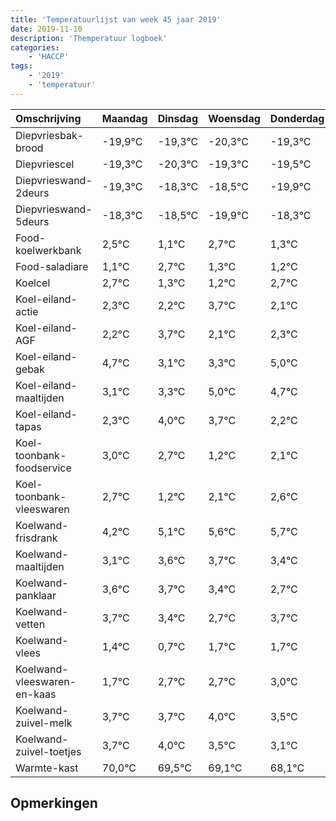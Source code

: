 ```yaml
---
title: 'Temperatuurlijst van week 45 jaar 2019'
date: 2019-11-10
description: 'Themperatuur logboek'
categories:
    - 'HACCP'
tags:
    - '2019'
    - 'temperatuur'
---
```

|Omschrijving|Maandag|Dinsdag|Woensdag|Donderdag|Vrijdag|Zaterdag|Zondag|
|:---|:---|:---|:---|:---|:---|:---|:---|
|Diepvriesbak-brood|-19,9°C|-19,3°C|-20,3°C|-19,3°C|-19,5°C|-20,9°C|-19,3°C|
|Diepvriescel|-19,3°C|-20,3°C|-19,3°C|-19,5°C|-20,9°C|-19,3°C|-20,7°C|
|Diepvrieswand-2deurs|-19,3°C|-18,3°C|-18,5°C|-19,9°C|-18,3°C|-19,7°C|-19,8°C|
|Diepvrieswand-5deurs|-18,3°C|-18,5°C|-19,9°C|-18,3°C|-19,7°C|-19,8°C|-18,3°C|
|Food-koelwerkbank|2,5°C|1,1°C|2,7°C|1,3°C|1,2°C|2,7°C|1,1°C|
|Food-saladiare|1,1°C|2,7°C|1,3°C|1,2°C|2,7°C|1,1°C|1,3°C|
|Koelcel|2,7°C|1,3°C|1,2°C|2,7°C|1,1°C|1,3°C|3,0°C|
|Koel-eiland-actie|2,3°C|2,2°C|3,7°C|2,1°C|2,3°C|4,0°C|3,7°C|
|Koel-eiland-AGF|2,2°C|3,7°C|2,1°C|2,3°C|4,0°C|3,7°C|2,2°C|
|Koel-eiland-gebak|4,7°C|3,1°C|3,3°C|5,0°C|4,7°C|3,2°C|4,1°C|
|Koel-eiland-maaltijden|3,1°C|3,3°C|5,0°C|4,7°C|3,2°C|4,1°C|4,6°C|
|Koel-eiland-tapas|2,3°C|4,0°C|3,7°C|2,2°C|3,1°C|3,6°C|3,7°C|
|Koel-toonbank-foodservice|3,0°C|2,7°C|1,2°C|2,1°C|2,6°C|2,7°C|2,4°C|
|Koel-toonbank-vleeswaren|2,7°C|1,2°C|2,1°C|2,6°C|2,7°C|2,4°C|1,7°C|
|Koelwand-frisdrank|4,2°C|5,1°C|5,6°C|5,7°C|5,4°C|4,7°C|5,7°C|
|Koelwand-maaltijden|3,1°C|3,6°C|3,7°C|3,4°C|2,7°C|3,7°C|3,7°C|
|Koelwand-panklaar|3,6°C|3,7°C|3,4°C|2,7°C|3,7°C|3,7°C|4,0°C|
|Koelwand-vetten|3,7°C|3,4°C|2,7°C|3,7°C|3,7°C|4,0°C|3,5°C|
|Koelwand-vlees|1,4°C|0,7°C|1,7°C|1,7°C|2,0°C|1,5°C|1,1°C|
|Koelwand-vleeswaren-en-kaas|1,7°C|2,7°C|2,7°C|3,0°C|2,5°C|2,1°C|1,1°C|
|Koelwand-zuivel-melk|3,7°C|3,7°C|4,0°C|3,5°C|3,1°C|2,1°C|3,0°C|
|Koelwand-zuivel-toetjes|3,7°C|4,0°C|3,5°C|3,1°C|2,1°C|3,0°C|3,7°C|
|Warmte-kast|70,0°C|69,5°C|69,1°C|68,1°C|69,0°C|69,7°C|68,0°C|

## Opmerkingen


